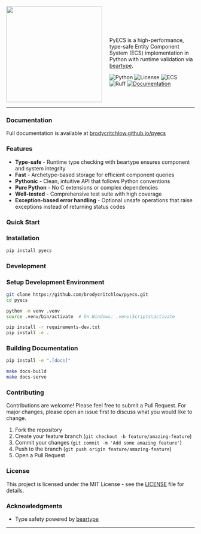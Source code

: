 <div>
<img align="left" src="https://github.com/user-attachments/assets/381e5656-b717-4748-8733-3ecc1889a23d" width="256" height="256" style="margin-right: 20px;" />
<br>
<br>
<br>
<br>
  
PyECS is a high-performance, type-safe Entity Component System (ECS) implementation in Python with runtime validation via [beartype](https://github.com/beartype/beartype).

![Python](https://img.shields.io/badge/python-3.12+-blue.svg)
![License](https://img.shields.io/badge/license-MIT-green.svg)
![ECS](https://img.shields.io/badge/pattern-ECS-orange.svg)
![Ruff](https://img.shields.io/endpoint?url=https://raw.githubusercontent.com/astral-sh/ruff/main/assets/badge/v2.json)
[![Documentation](https://img.shields.io/badge/docs-GitHub%20Pages-blue)](https://brodycritchlow.github.io/pyecs/)

<br clear="left"/>

---

### Documentation

Full documentation is available at [brodycritchlow.github.io/pyecs](https://brodycritchlow.github.io/PyECS/index.html)

### Features

- **Type-safe** - Runtime type checking with beartype ensures component and system integrity
- **Fast** - Archetype-based storage for efficient component queries
- **Pythonic** - Clean, intuitive API that follows Python conventions
- **Pure Python** - No C extensions or complex dependencies
- **Well-tested** - Comprehensive test suite with high coverage
- **Exception-based error handling** - Optional unsafe operations that raise exceptions instead of returning status codes

### Quick Start

### Installation

```bash
pip install pyecs
```

### Development

### Setup Development Environment

```bash
git clone https://github.com/brodycritchlow/pyecs.git
cd pyecs

python -m venv .venv
source .venv/bin/activate  # On Windows: .venv\Scripts\activate

pip install -r requirements-dev.txt
pip install -e .
```

### Building Documentation

```bash
pip install -e ".[docs]"

make docs-build
make docs-serve
```

### Contributing

Contributions are welcome! Please feel free to submit a Pull Request. For major changes, please open an issue first to discuss what you would like to change.

1. Fork the repository
2. Create your feature branch (`git checkout -b feature/amazing-feature`)
3. Commit your changes (`git commit -m 'Add some amazing feature'`)
4. Push to the branch (`git push origin feature/amazing-feature`)
5. Open a Pull Request

### License

This project is licensed under the MIT License - see the [LICENSE](LICENSE) file for details.

### Acknowledgments

- Type safety powered by [beartype](https://github.com/beartype/beartype)

---


